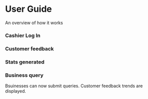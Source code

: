 # User Guide
An overview of how it works

### Cashier Log In




### Customer feedback




### Stats generated




### Business query
Bsuinesses can now submit queries. Customer feedback trends are displayed.
